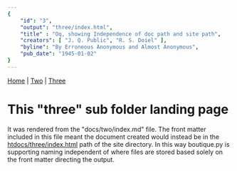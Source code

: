 ```yaml
---
{
    "id": "3",
    "output": "three/index.html",
    "title" : "Oq, showing Independence of doc path and site path",
    "creators": [ "J. Q. Public", "R. S. Doiel" ],
    "byline": "By Erroneous Anonymous and Almost Anonymous",
    "pub_date": "1945-01-02"
}
---
```


[Home](/) | [Two](/two/) | [Three](/three/)

# This "three" sub folder landing page

It was rendered from the "docs/two/index.md" file. The
front matter included in this file meant the document
created would instead be in the [htdocs/three/index.html](/three/)
path of the site directory. In this way boutique.py is
supporting naming independent of where files are stored based
solely on the front matter directing the output.



